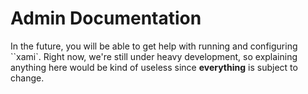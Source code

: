 # Admin Documentation

In the future, you will be able to get help with running and configuring ``xami`.
Right now, we're still under heavy development, so explaining anything here would be kind of useless since **everything** is subject to change.